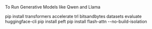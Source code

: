 To Run Generative Models like Qwen and Llama

pip install transformers accelerate trl bitsandbytes datasets evaluate huggingface-cli 
pip install peft 
pip install flash-attn --no-build-isolation
